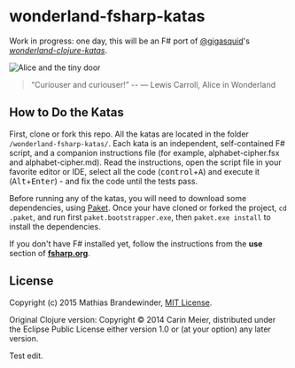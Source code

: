 # wonderland-fsharp-katas

Work in progress: one day, this will be an F# port of [@gigasquid](https://twitter.com/gigasquid)'s
[*wonderland-clojure-katas*](https://github.com/gigasquid/wonderland-clojure-katas).

![Alice and the tiny door](/images/alicedoor.gif)

>“Curiouser and curiouser!”
>-- ― Lewis Carroll, Alice in Wonderland

## How to Do the Katas

First, clone or fork this repo. All the katas are located in the folder `/wonderland-fsharp-katas/`. Each kata is an independent, self-contained F# script, and a companion instructions file (for example, alphabet-cipher.fsx and alphabet-cipher.md). Read the instructions, open the script file in your favorite editor or IDE, select all the code (<kbd>control</kbd>+<kbd>A</kbd>) and execute it (<kbd>Alt</kbd>+<kbd>Enter</kbd>) - and fix the code until the tests pass.

Before running any of the katas, you will need to download some dependencies, using [Paket](https://fsprojects.github.io/Paket/). Once your have cloned or forked the project, `cd .paket`, and run first `paket.bootstrapper.exe`, then `paket.exe install` to install the dependencies.

If you don't have F# installed yet, follow the instructions from the **use** section of [**fsharp.org**](http://www.fsharp.org).


## License

Copyright (c) 2015 Mathias Brandewinder, [MIT License](LICENSE).

Original Clojure version: Copyright © 2014 Carin Meier, distributed under the Eclipse Public License either version 1.0 or (at
your option) any later version.

Test edit.
